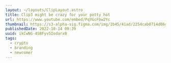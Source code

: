 ```yaml
---
layout: ~/layouts/ClipLayout.astro
title: Clip3 might be crazy for your potty hot
url: https://www.youtube.com/embed/PqYGcFbw2Yc
thumbnail: https://s3-alpha-sig.figma.com/img/1b45/41ad/2254cab0714d06d379f3072df24a7b23?Expires=1667174400&Signature=aloLcXD~zgHXgS-BHCzeVjb00wCvKcrxKUfO-PWLQtFYSfgYoUAAW9ZuwyMBvI7mJchx9TmpzMCrtti54V-D3FKRwIx3xmQe18R9MlhB6LLyDNrhtelfXkTz9A-fzt1A~U1inRgMccHDHccLZjTfnCO2ts2N4GGECOxDAE8lkXVTypD3~I6X~Q1F494PMrh2vqT33-xDBauYONywTSAg-fh7T9Qa~YFQoFb0yeNoOeC7LJHq9VnlZQsVckraIZAOF3Dzdduc~1ciJse8uEz7Uv205Q7TGXBwkJ0VwurjMVyaPfzjHixrnoE4XvauMsTkaXZFz6DXxuu353QEgoWg7Q__&Key-Pair-Id=APKAINTVSUGEWH5XD5UA
publishedDate: 2022-10-14 09:39
uuid: ikCwNG-4SBFyvSIodarxB
tags:
  - crypto
  - branding
  - newcomer
---
```

